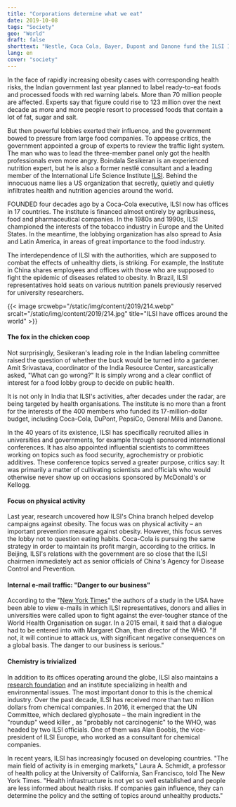 ```yaml
---
title: "Corporations determine what we eat"
date: 2019-10-08
tags: "Society"
geo: "World"
draft: false
shorttext: "Nestle, Coca Cola, Bayer, Dupont and Danone fund the ILSI Institute with the task of preventing healthy eating."
lang: en
cover: "society"
---
```


In the face of rapidly increasing obesity cases with corresponding health risks, the Indian government last year planned to label ready-to-eat foods and processed foods with red warning labels. More than 70 million people are affected. Experts say that figure could rise to 123 million over the next decade as more and more people resort to processed foods that contain a lot of fat, sugar and salt.

But then powerful lobbies exerted their influence, and the government bowed to pressure from large food companies. To appease critics, the government appointed a group of experts to review the traffic light system. The man who was to lead the three-member panel only got the health professionals even more angry. Boindala Sesikeran is an experienced nutrition expert, but he is also a former nestlé consultant and a leading member of the International Life Science Institute [ILSI](https://ilsi.org/ "International Life Science Institute"). Behind the innocuous name lies a US organization that secretly, quietly and quietly infiltrates health and nutrition agencies around the world.

FOUNDED four decades ago by a Coca-Cola executive, ILSI now has offices in 17 countries. The institute is financed almost entirely by agribusiness, food and pharmaceutical companies. In the 1980s and 1990s, ILSI championed the interests of the tobacco industry in Europe and the United States. In the meantime, the lobbying organization has also spread to Asia and Latin America, in areas of great importance to the food industry.

The interdependence of ILSI with the authorities, which are supposed to combat the effects of unhealthy diets, is striking. For example, the Institute in China shares employees and offices with those who are supposed to fight the epidemic of diseases related to obesity. In Brazil, ILSI representatives hold seats on various nutrition panels previously reserved for university researchers.

{{< image srcwebp="/static/img/content/2019/214.webp" srcalt="/static/img/content/2019/214.jpg" title="ILSI have offices around the world" >}}

#### The fox in the chicken coop

Not surprisingly, Sesikeran's leading role in the Indian labeling committee raised the question of whether the buck would be turned into a gardener. Amit Srivastava, coordinator of the India Resource Center, sarcastically asked, "What can go wrong?" It is simply wrong and a clear conflict of interest for a food lobby group to decide on public health.

It is not only in India that ILSI's activities, after decades under the radar, are being targeted by health organisations. The institute is no more than a front for the interests of the 400 members who funded its 17-million-dollar budget, including Coca-Cola, DuPont, PepsiCo, General Mills and Danone.

In the 40 years of its existence, ILSI has specifically recruited allies in universities and governments, for example through sponsored international conferences. It has also appointed influential scientists to committees working on topics such as food security, agrochemistry or probiotic additives. These conference topics served a greater purpose, critics say: It was primarily a matter of cultivating scientists and officials who would otherwise never show up on occasions sponsored by McDonald's or Kellogg.

#### Focus on physical activity

Last year, research uncovered how ILSI's China branch helped develop campaigns against obesity. The focus was on physical activity – an important prevention measure against obesity. However, this focus serves the lobby not to question eating habits. Coca-Cola is pursuing the same strategy in order to maintain its profit margin, according to the critics. In Beijing, ILSI's relations with the government are so close that the ILSI chairmen immediately act as senior officials of China's Agency for Disease Control and Prevention.

#### Internal e-mail traffic: "Danger to our business"

According to the "[New York Times](https://www.nytimes.com/2019/09/16/health/ilsi-food-policy-india-brazil-china.html "A Shadowy Industry Group Shapes Food Policy Around the World")" the authors of a study in the USA have been able to view e-mails in which ILSI representatives, donors and allies in universities were called upon to fight against the ever-tougher stance of the World Health Organisation on sugar. In a 2015 email, it said that a dialogue had to be entered into with Margaret Chan, then director of the WHO. "If not, it will continue to attack us, with significant negative consequences on a global basis. The danger to our business is serious."

#### Chemistry is trivialized

In addition to its offices operating around the globe, ILSI also maintains a [research foundation](https://lobbypedia.de/wiki/International_Life_Sciences_Institute "Lobbypedia - International Life Sciences Institute") and an institute specializing in health and environmental issues. The most important donor to this is the chemical industry. Over the past decade, ILSI has received more than two million dollars from chemical companies. In 2016, it emerged that the UN Committee, which declared glyphosate – the main ingredient in the "roundup" weed killer , as "probably not carcinogenic" to the WHO, was headed by two ILSI officials. One of them was Alan Boobis, the vice-president of ILSI Europe, who worked as a consultant for chemical companies.

In recent years, ILSI has increasingly focused on developing countries. "The main field of activity is in emerging markets," Laura A. Schmidt, a professor of health policy at the University of California, San Francisco, told The New York Times. "Health infrastructure is not yet so well established and people are less informed about health risks. If companies gain influence, they can determine the policy and the setting of topics around unhealthy products."
